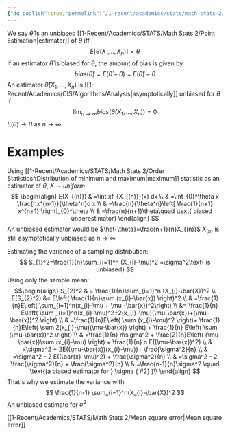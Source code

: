 ```yaml
---
{"dg-publish":true,"permalink":"/1-recent/academics/stats/math-stats-2/unbiasedness/","created":"2025-01-28T12:25:37.931-05:00","updated":"2025-07-07T17:32:42.573-04:00"}
---
```


We say $\hat{\theta}$ is an unbiased [[1-Recent/Academics/STATS/Math Stats 2/Point Estimation\|estimator]] of $\theta$ iff 
$$
E[\hat{\theta}(X_{1},..,X_{n})]=\theta
$$
If an estimator $\hat{\theta}$ is biased for $\theta$, the amount of bias is given by
$$
bias(\hat{\theta})=E(\hat{\theta}-\theta)=E(\hat{\theta})-\theta
$$
An estimator $\hat{\theta}(X_{1},\dots,X_{n})$ is [[1-Recent/Academics/CIS/Algorithms/Analysis\|asymptotically]] unbiased for $\theta$ if
$$
\lim_{ n \to \infty } bias(\hat{\theta}(X_{1},\dots,X_{n}))=0
$$
$E(\hat{\theta})\to \theta$ as $n\to \infty$
# Examples
Using [[1-Recent/Academics/STATS/Math Stats 2/Order Statistics#Distribution of minimum and maximum\|maximum]] statistic as an estimator of $\theta$, $X\sim uniform$
$$
\begin{align}
E(X_{(n)}) & =\int xf_{X_{(n)}}(x) dx \\
 & =\int_{0}^\theta x \frac{nx^{n-1}}{\theta^n}d x \\
 & =\frac{n}{\theta^n}\left[ \frac{1}{n+1} x^{n+1} \right|_{0}^\theta \\
 & =\frac{n}{n+1}\theta\quad \text{ biased underestimator}
\end{align}
$$
An unbiased estimator would be $\hat{\theta}=\frac{n+1}{n}X_{(n)}$
$X_{(n)}$ is still asymptotically unbiased as $n\to \infty$

Estimating the variance of a sampling distribution:
$$
S_{1}^2=\frac{1}{n}\sum_{i=1}^n (X_{i}-\mu)^2 =\sigma^2\text{ is unbiased}
$$
Using only the sample mean:
$$\begin{align}
S_{2}^2  & = \frac{1}{n}\sum_{i=1}^n (X_{i}-\bar{X})^2 \\
E(S_{2}^2) &= E\left( \frac{1}{n}\sum (x_{i}-\bar{x}) \right)^2 \\
 & =\frac{1}{n}E\left( \sum_{i=1}^n(x_{i}-\mu + \mu -\bar{x})^2\right) \\
 &= \frac{1}{n} E\left( \sum _{i=1}^n(x_{i}-\mu)^2+2(x_{i}-\mu)(\mu-\bar{x})+(\mu-\bar{x})^2 \right) \\
 & =\frac{1}{n}E\left( \sum (x_{i}-\mu)^2 \right)+ \frac{1}{n}E\left( \sum 2(x_{i}-\mu)(\mu-\bar{x}) \right) + \frac{1}{n} E\left( \sum (\mu-\bar{x})^2 \right) \\
 & =\frac{1}{n} n\sigma^2 + \frac{2}{n}E\left( (\mu-\bar{x})\sum (x_{i}-\mu)  \right) + \frac{1}{n} n E((\mu-\bar{x})^2) \\
 & =\sigma^2 + 2E((\mu-\bar{x})(x_{i}-\mu))+ \frac{\sigma^2}{n} \\
 & =\sigma^2 - 2 E((\bar{x}-\mu)^2) + \frac{\sigma^2}{n} \\
 & =\sigma^2 - 2 \frac{\sigma^2}{n} + \frac{\sigma^2}{n} \\
 & =\frac{n-1}{n}\sigma^2 \quad \text{(a biased estimator for } \sigma
{ #2}
 )\\
\end{align}
$$
That's why we estimate the variance with
$$
\frac{1}{n-1} \sum_{i=1}^n(X_{i}-\bar{X})^2
$$
An unbiased estimate for $\sigma^2$ 



[[1-Recent/Academics/STATS/Math Stats 2/Mean square error\|Mean square error]]